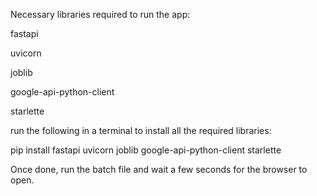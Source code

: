 Necessary libraries required to run the app:

fastapi

uvicorn

joblib

google-api-python-client

starlette


run the following in a terminal to install all the required libraries:

pip install fastapi uvicorn joblib google-api-python-client starlette


Once done, run the batch file and wait a few seconds for the browser to open.

